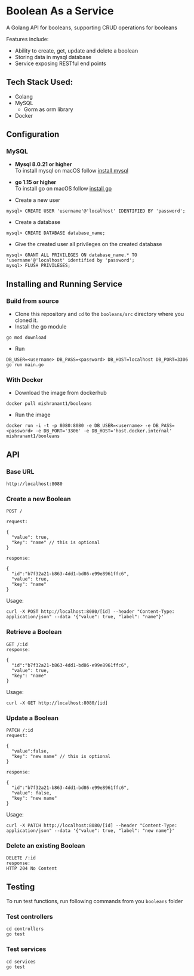 # Boolean As a Service
A Golang API for booleans, supporting CRUD operations for booleans

Features include:
- Ability to create, get, update and delete a boolean
- Storing data in mysql database
- Service exposing RESTful end points

## Tech Stack Used:
- Golang
- MySQL
  - Gorm as orm library
- Docker

## Configuration

### MySQL
- __Mysql 8.0.21 or higher__ <br />
To install mysql on  macOS follow [install mysql](https://flaviocopes.com/mysql-how-to-install/) <br />

- __go 1.15 or higher__ <br />
To install go on macOS follow [install go](https://www.geeksforgeeks.org/how-to-install-golang-on-macos/) <br />


- Create a new user
```
mysql> CREATE USER 'username'@'localhost' IDENTIFIED BY 'password';
```
- Create a database
```
mysql> CREATE DATABASE database_name;
```
- Give the created user all privileges on the created database
```
mysql> GRANT ALL PRIVILEGES ON database_name.* TO 'username'@'localhost' identified by 'password';
mysql> FLUSH PRIVILEGES;
```

## Installing and Running Service

### Build from source
 - Clone this repository and `cd` to the `booleans/src` directory where you cloned it.
 - Install the go module
 ```
 go mod download
 ```
 - Run
 ```
 DB_USER=<username> DB_PASS=<password> DB_HOST=localhost DB_PORT=3306 go run main.go 
```

### With Docker 
- Download the image from dockerhub
```
docker pull mishranant1/booleans
```
- Run the image
```
docker run -i -t -p 8080:8080 -e DB_USER=<username> -e DB_PASS=<password> -e DB_PORT='3306' -e DB_HOST='host.docker.internal' mishranant1/booleans
```

## API
### Base URL
```
http://localhost:8080
```

### Create a new Boolean

```
POST /

request:

{
  "value": true,
  "key": "name" // this is optional
}

response:

{
  "id":"b7f32a21-b863-4dd1-bd86-e99e8961ffc6",
  "value": true,
  "key": "name"
}
```
Usage:
 
```console
curl -X POST http://localhost:8080/[id] --header "Content-Type: application/json" --data '{"value": true, "label": "name"}'
```


### Retrieve a Boolean

```
GET /:id
response:

{
  "id":"b7f32a21-b863-4dd1-bd86-e99e8961ffc6",
  "value": true,
  "key": "name"
}
```
Usage:
 
```console
curl -X GET http://localhost:8080/[id]
```

### Update a Boolean
```
PATCH /:id
request:

{
  "value":false,
  "key": "new name" // this is optional
}

response:

{
  "id":"b7f32a21-b863-4dd1-bd86-e99e8961ffc6",
  "value": false,
  "key": "new name"
}
```

Usage:

```console
curl -X PATCH http://localhost:8080/[id] --header "Content-Type: application/json" --data '{"value": true, "label": "new name"}'
```

### Delete an existing Boolean
```
DELETE /:id
response:
HTTP 204 No Content
```

## Testing
To run test functions, run following commands from you `booleans` folder
### Test controllers
```
cd controllers
go test
```
### Test services

```
cd services
go test
```
